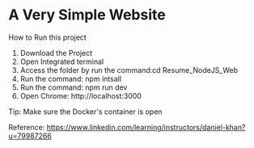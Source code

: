 # A Very Simple Website 
How to Run this project
1. Download the Project
2. Open Integrated terminal 
3. Access the folder by run the command:cd Resume_NodeJS_Web
4. Run the command: npm intsall
5. Run the command: npm run dev
6. Open Chrome: http://localhost:3000

Tip: Make sure the Docker's container is open



Reference: https://www.linkedin.com/learning/instructors/daniel-khan?u=79987266

